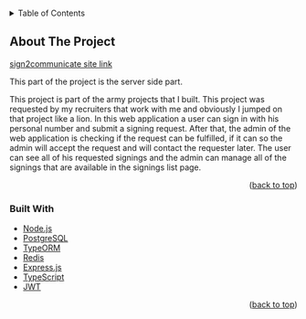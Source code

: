 <div id="top"></div>

<!-- PROJECT LOGO -->
<br />

<!-- TABLE OF CONTENTS -->
<details>
  <summary>Table of Contents</summary>
  <ol>
    <li>
      <a href="#about-the-project">About The Project</a>
      <ul>
        <li><a href="#built-with">Built With</a></li>
      </ul>
    </li>
  </ol>
</details>

<!-- ABOUT THE PROJECT -->

## About The Project

[sign2communicate site link](https://sign2communicate.vercel.app)

This part of the project is the server side part.

This project is part of the army projects that I built.
This project was requested by my recruiters that work with me and obviously I jumped on that project like a lion.
In this web application a user can sign in with his personal number and submit a signing request.
After that, the admin of the web application is checking if the request can be fulfilled, if it can so the admin will accept the request and will contact the requester later.
The user can see all of his requested signings and the admin can manage all of the signings that are available in the signings list page.

<p align="right">(<a href="#top">back to top</a>)</p>

### Built With

- [Node.js](https://nodejs.org/en/)
- [PostgreSQL](https://www.postgresql.org/)
- [TypeORM](https://typeorm.io/)
- [Redis](https://redis.io/)
- [Express.js](https://expressjs.com/)
- [TypeScript](https://www.typescriptlang.org/)
- [JWT](https://jwt.io/)

<p align="right">(<a href="#top">back to top</a>)</p>
